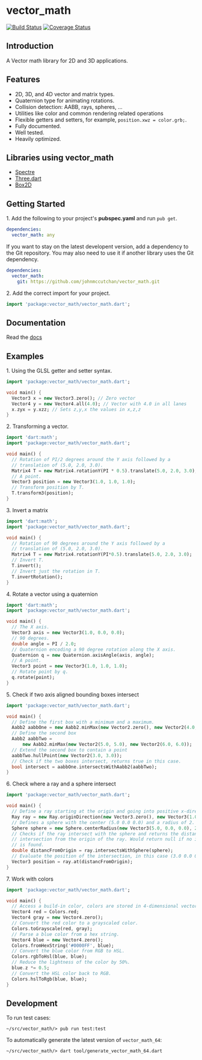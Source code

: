 # vector_math

[![Build Status](https://travis-ci.org/google/vector_math.dart.svg?branch=master)](https://travis-ci.org/google/vector_math.dart)
[![Coverage Status](https://coveralls.io/repos/google/vector_math.dart/badge.svg?branch=master)](https://coveralls.io/r/google/vector_math.dart?branch=master)

## Introduction

A Vector math library for 2D and 3D applications.

## Features

* 2D, 3D, and 4D vector and matrix types.
* Quaternion type for animating rotations.
* Collision detection: AABB, rays, spheres, ...
* Utilities like color and common rendering related operations
* Flexible getters and setters, for example, ```position.xwz = color.grb;```.
* Fully documented.
* Well tested.
* Heavily optimized.


## Libraries using vector_math

* [Spectre](http://github.com/johnmccutchan/spectre)
* [Three.dart](https://github.com/threeDart/)
* [Box2D](https://github.com/dominichamon/dart-box2d)

## Getting Started

1\. Add the following to your project's **pubspec.yaml** and run ```pub get```.

```yaml
dependencies:
  vector_math: any
```

If you want to stay on the latest developent version, add a dependency to the
Git repository. You may also need to use it if another library uses the Git
dependency.

```yaml
dependencies:
  vector_math:
    git: https://github.com/johnmccutchan/vector_math.git
```

2\. Add the correct import for your project.

```dart
import 'package:vector_math/vector_math.dart';
```

## Documentation

Read the [docs](http://www.dartdocs.org/documentation/vector_math/latest/index.html#vector_math)

## Examples

1\. Using the GLSL getter and setter syntax.

```dart
import 'package:vector_math/vector_math.dart';

void main() {
  Vector3 x = new Vector3.zero(); // Zero vector
  Vector4 y = new Vector4.all(4.0); // Vector with 4.0 in all lanes
  x.zyx = y.xzz; // Sets z,y,x the values in x,z,z
}
```

2\. Transforming a vector.


```dart
import 'dart:math';
import 'package:vector_math/vector_math.dart';

void main() {
  // Rotation of PI/2 degrees around the Y axis followed by a
  // translation of (5.0, 2.0, 3.0).
  Matrix4 T = new Matrix4.rotationY(PI * 0.5).translate(5.0, 2.0, 3.0);
  // A point.
  Vector3 position = new Vector3(1.0, 1.0, 1.0);
  // Transform position by T.
  T.transform3(position);
}
```

3\. Invert a matrix

```dart
import 'dart:math';
import 'package:vector_math/vector_math.dart';

void main() {
  // Rotation of 90 degrees around the Y axis followed by a
  // translation of (5.0, 2.0, 3.0).
  Matrix4 T = new Matrix4.rotationY(PI*0.5).translate(5.0, 2.0, 3.0);
  // Invert T.
  T.invert();
  // Invert just the rotation in T.
  T.invertRotation();
}
```

4\. Rotate a vector using a quaternion

```dart
import 'dart:math';
import 'package:vector_math/vector_math.dart';

void main() {
  // The X axis.
  Vector3 axis = new Vector3(1.0, 0.0, 0.0);
  // 90 degrees.
  double angle = PI / 2.0;
  // Quaternion encoding a 90 degree rotation along the X axis.
  Quaternion q = new Quaternion.axisAngle(axis, angle);
  // A point.
  Vector3 point = new Vector3(1.0, 1.0, 1.0);
  // Rotate point by q.
  q.rotate(point);
}
```

5\. Check if two axis aligned bounding boxes intersect

```dart
import 'package:vector_math/vector_math.dart';

void main() {
  // Define the first box with a minimum and a maximum.
  Aabb2 aabbOne = new Aabb2.minMax(new Vector2.zero(), new Vector2(4.0, 4.0));
  // Define the second box
  Aabb2 aabbTwo =
      new Aabb2.minMax(new Vector2(5.0, 5.0), new Vector2(6.0, 6.0));
  // Extend the second box to contain a point
  aabbTwo.hullPoint(new Vector2(3.0, 3.0));
  // Check if the two boxes intersect, returns true in this case.
  bool intersect = aabbOne.intersectsWithAabb2(aabbTwo);
}
```

6\. Check where a ray and a sphere intersect

```dart
import 'package:vector_math/vector_math.dart';

void main() {
  // Define a ray starting at the origin and going into positive x-direction.
  Ray ray = new Ray.originDirection(new Vector3.zero(), new Vector3(1.0, 0.0, 0.0));
  // Defines a sphere with the center (5.0 0.0 0.0) and a radius of 2.
  Sphere sphere = new Sphere.centerRadius(new Vector3(5.0, 0.0, 0.0), 2.0);
  // Checks if the ray intersect with the sphere and returns the distance of the
  // intersection from the origin of the ray. Would return null if no intersection
  // is found.
  double distancFromOrigin = ray.intersectsWithSphere(sphere);
  // Evaluate the position of the intersection, in this case (3.0 0.0 0.0).
  Vector3 position = ray.at(distancFromOrigin);
}
```

7\. Work with colors

```dart
import 'package:vector_math/vector_math.dart';

void main() {
  // Access a build-in color, colors are stored in 4-dimensional vectors.
  Vector4 red = Colors.red;
  Vector4 gray = new Vector4.zero();
  // Convert the red color to a grayscaled color.
  Colors.toGrayscale(red, gray);
  // Parse a blue color from a hex string.
  Vector4 blue = new Vector4.zero();
  Colors.fromHexString('#0000FF', blue);
  // Convert the blue color from RGB to HSL.
  Colors.rgbToHsl(blue, blue);
  // Reduce the lightness of the color by 50%.
  blue.z *= 0.5;
  // Convert the HSL color back to RGB.
  Colors.hslToRgb(blue, blue);
}
```

## Development

To run test cases:

```
~/src/vector_math/> pub run test:test
```

To automatically generate the latest version of ```vector_math_64```:

```
~/src/vector_math/> dart tool/generate_vector_math_64.dart
```


